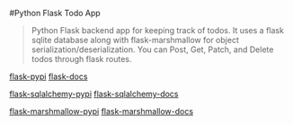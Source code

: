 #Python Flask Todo App

> Python Flask backend app for keeping track of todos.  It uses a flask sqlite database along with flask-marshmallow for object serialization/deserialization.  You can Post, Get, Patch, and Delete todos through flask routes.

[flask-pypi](https://pypi.org/project/Flask/)
[flask-docs](https://flask.palletsprojects.com/en/1.1.x/)

[flask-sqlalchemy-pypi](https://pypi.org/project/Flask-SQLAlchemy/)
[flask-sqlalchemy-docs](https://flask-sqlalchemy.palletsprojects.com/en/2.x/)

[flask-marshmallow-pypi](https://pypi.org/project/flask-marshmallow/)
[flask-marshmallow-docs](https://flask-marshmallow.readthedocs.io/)

